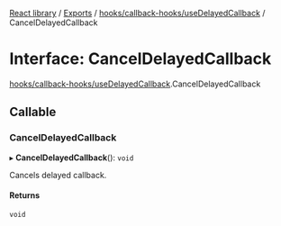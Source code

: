 [React library](../index.md) / [Exports](../modules.md) / [hooks/callback-hooks/useDelayedCallback](../modules/hooks_callback_hooks_useDelayedCallback.md) / CancelDelayedCallback

# Interface: CancelDelayedCallback

[hooks/callback-hooks/useDelayedCallback](../modules/hooks_callback_hooks_useDelayedCallback.md).CancelDelayedCallback

## Callable

### CancelDelayedCallback

▸ **CancelDelayedCallback**(): `void`

Cancels delayed callback.

#### Returns

`void`
